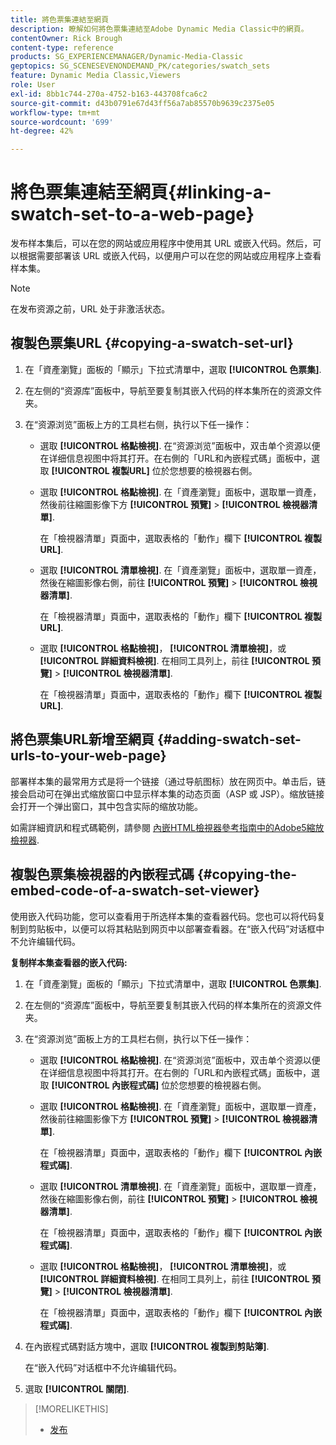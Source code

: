```yaml
---
title: 將色票集連結至網頁
description: 瞭解如何將色票集連結至Adobe Dynamic Media Classic中的網頁。
contentOwner: Rick Brough
content-type: reference
products: SG_EXPERIENCEMANAGER/Dynamic-Media-Classic
geptopics: SG_SCENESEVENONDEMAND_PK/categories/swatch_sets
feature: Dynamic Media Classic,Viewers
role: User
exl-id: 8bb1c744-270a-4752-b163-443708fca6c2
source-git-commit: d43b0791e67d43ff56a7ab85570b9639c2375e05
workflow-type: tm+mt
source-wordcount: '699'
ht-degree: 42%

---
```


# 將色票集連結至網頁{#linking-a-swatch-set-to-a-web-page}

发布样本集后，可以在您的网站或应用程序中使用其 URL 或嵌入代码。然后，可以根据需要部署该 URL 或嵌入代码，以便用户可以在您的网站或应用程序上查看样本集。

>[!NOTE]
>
>在发布资源之前，URL 处于非激活状态。

## 複製色票集URL {#copying-a-swatch-set-url}

1. 在「資產瀏覽」面板的「顯示」下拉式清單中，選取 **[!UICONTROL 色票集]**.
1. 在左侧的“资源库”面板中，导航至要复制其嵌入代码的样本集所在的资源文件夹。
1. 在“资源浏览”面板上方的工具栏右侧，执行以下任一操作：

   * 選取 **[!UICONTROL 格點檢視]**. 在“资源浏览”面板中，双击单个资源以便在详细信息视图中将其打开。在右側的「URL和內嵌程式碼」面板中，選取 **[!UICONTROL 複製URL]** 位於您想要的檢視器右側。
   * 選取 **[!UICONTROL 格點檢視]**. 在「資產瀏覽」面板中，選取單一資產，然後前往縮圖影像下方 **[!UICONTROL 預覽]** > **[!UICONTROL 檢視器清單]**.

      在「檢視器清單」頁面中，選取表格的「動作」欄下 **[!UICONTROL 複製URL]**.

   * 選取 **[!UICONTROL 清單檢視]**. 在「資產瀏覽」面板中，選取單一資產，然後在縮圖影像右側，前往 **[!UICONTROL 預覽]** > **[!UICONTROL 檢視器清單]**.

      在「檢視器清單」頁面中，選取表格的「動作」欄下 **[!UICONTROL 複製URL]**.

   * 選取 **[!UICONTROL 格點檢視]**， **[!UICONTROL 清單檢視]**，或 **[!UICONTROL 詳細資料檢視]**. 在相同工具列上，前往 **[!UICONTROL 預覽]** > **[!UICONTROL 檢視器清單]**.

      在「檢視器清單」頁面中，選取表格的「動作」欄下 **[!UICONTROL 複製URL]**.

## 將色票集URL新增至網頁 {#adding-swatch-set-urls-to-your-web-page}

部署样本集的最常用方式是将一个链接（通过导航图标）放在网页中。单击后，链接会启动可在弹出式缩放窗口中显示样本集的动态页面（ASP 或 JSP）。缩放链接会打开一个弹出窗口，其中包含实际的缩放功能。

如需詳細資訊和程式碼範例，請參閱 [內嵌HTML檢視器參考指南中的Adobe5縮放檢視器](https://experienceleague.adobe.com/docs/dynamic-media-developer-resources/library/viewers-aem-assets-dmc/zoom/c-html5-20-zoom-viewer-about.html#section-e1c3106f5b3e445d9b95be337c2f94e2).

## 複製色票集檢視器的內嵌程式碼 {#copying-the-embed-code-of-a-swatch-set-viewer}

使用嵌入代码功能，您可以查看用于所选样本集的查看器代码。您也可以将代码复制到剪贴板中，以便可以将其粘贴到网页中以部署查看器。在“嵌入代码”对话框中不允许编辑代码。

**复制样本集查看器的嵌入代码:**

1. 在「資產瀏覽」面板的「顯示」下拉式清單中，選取 **[!UICONTROL 色票集]**.
1. 在左侧的“资源库”面板中，导航至要复制其嵌入代码的样本集所在的资源文件夹。
1. 在“资源浏览”面板上方的工具栏右侧，执行以下任一操作：

   * 選取 **[!UICONTROL 格點檢視]**. 在“资源浏览”面板中，双击单个资源以便在详细信息视图中将其打开。在右側的「URL和內嵌程式碼」面板中，選取 **[!UICONTROL 內嵌程式碼]** 位於您想要的檢視器右側。
   * 選取 **[!UICONTROL 格點檢視]**. 在「資產瀏覽」面板中，選取單一資產，然後前往縮圖影像下方 **[!UICONTROL 預覽]** > **[!UICONTROL 檢視器清單]**.

      在「檢視器清單」頁面中，選取表格的「動作」欄下 **[!UICONTROL 內嵌程式碼]**.

   * 選取 **[!UICONTROL 清單檢視]**. 在「資產瀏覽」面板中，選取單一資產，然後在縮圖影像右側，前往 **[!UICONTROL 預覽]** > **[!UICONTROL 檢視器清單]**.

      在「檢視器清單」頁面中，選取表格的「動作」欄下 **[!UICONTROL 內嵌程式碼]**.

   * 選取 **[!UICONTROL 格點檢視]**， **[!UICONTROL 清單檢視]**，或 **[!UICONTROL 詳細資料檢視]**. 在相同工具列上，前往 **[!UICONTROL 預覽]** > **[!UICONTROL 檢視器清單]**.

      在「檢視器清單」頁面中，選取表格的「動作」欄下 **[!UICONTROL 內嵌程式碼]**.

1. 在內嵌程式碼對話方塊中，選取 **[!UICONTROL 複製到剪貼簿]**.

   在“嵌入代码”对话框中不允许编辑代码。

1. 選取 **[!UICONTROL 關閉]**.

>[!MORELIKETHIS]
>
>* [发布](publishing-files.md#publishing_files)


